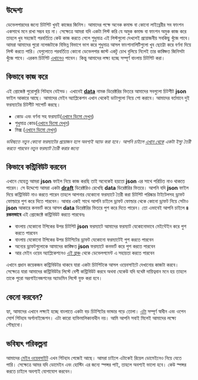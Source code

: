 ## উদ্দেশ্য
ডেভেলপারদের জন্যে চিটশিট খুবই কাজের জিনিস। আমাদের পক্ষে অনেক কমান্ড বা কোনো লাইব্রেরীর সব ফাংশন একসাথে মনে রাখা সম্ভব হয় না। সেক্ষেত্রে আমরা যদি একটা লিস্ট করি যে অমুক কমান্ড বা ফাংশন অমুক কাজ করে তাহলে খুব সহজেই পরবর্তিতে কেউ কাজ করতে গেলে শুধুমাত্র এই লিস্টগুলো দেখলেই প্রয়োজনীয় সবকিছু খুঁজে পাবে। আমরা আমাদের পুরো নলেজটাকে বিভিন্ন বিভাগে ভাগ করে শুধুমাত্র আসল ফাংশানালিটিগুলো খুব ছোট্টো করে বর্ণনা দিয়ে লিস্ট করতে পারি। যেগুলোতে পরবর্তিতে কোনো ডেভেলপার জাস্ট একটু চোখ বুলিয়ে নিলেই তার কাঙ্ক্ষিত জিনিসটা খুঁজে পাবে। এরকম চিটশিট [এখানেও](https://devhints.io/) পাবেন। কিন্তু আমাদের লক্ষ্য হচ্ছে সম্পূর্ণ বাংলায় চিটশিট করা।

## কিভাবে কাজ করে
এই প্রোজেক্ট পুরোপুরি গিটহাব বেইসড। এখানেই [**data**](https://github.com/devsonket/devsonket.github.io/tree/master/data) নামক ডিরেক্টরির ভিতরে আমাদের সবগুলো চিটশীট **json** ফাইল আকারে আছে। আমাদের মেইন অ্যাপ্লিকেশন এখান থেকেই ডাটাগুলো নিয়ে শো করাবে। আমাদের বর্তমানে দুই ফরম্যাটের চিটশীট সাপোর্ট করছে।
- কোড এবং বর্ণনা সহ ফরম্যাট([এখানে ডিমো দেখুন](https://github.com/devsonket/devsonket.github.io/blob/master/data/codendesc.json))
- শুধুমাত্র কোড([এখানে ডিমো দেখুন](https://github.com/devsonket/devsonket.github.io/blob/master/data/onlycode.json))
- মিক্স ([এখানে ডিমো দেখুন](https://github.com/devsonket/devsonket.github.io/blob/master/data/mix.json))

*ভবিষ্যতে নতুন কোনো ফরম্যাটের প্রয়োজন হলে অবশ্যই অ্যাড করা হবে। আপনি চাইলে [এখান থেকে](https://github.com/devsonket/devsonket.github.io/issues/new?title=%E0%A6%95%E0%A6%BF%E0%A6%B8%E0%A7%87%E0%A6%B0%20%E0%A6%9C%E0%A6%A8%E0%A7%8D%E0%A6%AF%E0%A7%87%20%E0%A6%AB%E0%A6%B0%E0%A6%AE%E0%A7%8D%E0%A6%AF%E0%A6%BE%E0%A6%9F&body=%E0%A6%AC%E0%A6%BF%E0%A6%B8%E0%A7%8D%E0%A6%A4%E0%A6%BE%E0%A6%B0%E0%A6%BF%E0%A6%A4%20%E0%A6%AC%E0%A6%B2%E0%A7%81%E0%A6%A8&labels=%E0%A6%A8%E0%A6%A4%E0%A7%81%E0%A6%A8%20%E0%A6%AB%E0%A6%B0%E0%A6%AE%E0%A7%8D%E0%A6%AF%E0%A6%BE%E0%A6%9F) একটা ইস্যু তৈরী করতে পারবেন নতুন ফরম্যাট তৈরী করার জন্যে*

## কিভাবে কন্ট্রিবিউট করবেন
এখানে যেহেতু আমরা **json** ফাইল নিয়ে কাজ করছি তাই অনেকেই হয়তো **json** এর সাথে পরিচিত নাও থাকতে পারেন। সে উদ্দেশ্যে আমরা একটা [**draft**](https://github.com/devsonket/devsonket.github.io/tree/master/data/draft) ডিরেক্টরিও রেখেছি **data** ডিরেক্টরির ভিতরে। আপনি যদি **json** ফাইল দিয়ে কন্ট্রিবিউট নাও করতে পারেন তাহলে আপনার যেকোনো ফরম্যাটে তৈরী করা চিটশিট পরিষ্কার টাইটেলসহ ড্রাফট ফোল্ডারে পুশ করে দিতে পারবেন। আবার একই সাথে আপনি চাইলে ড্রাফট ফোল্ডার থেকে কোনো ড্রাফট নিয়ে সেটাও **json** আকারে কনভার্ট করে আসল **data** ডিরেক্টরির ভিতরে পুশ করে দিতে পারেন। তো এভাবেই আপনি চাইলে **৪ রকমভাবে** এই প্রোজেক্টে কন্ট্রিবিউট করতে পারবেনঃ

- বাংলায় যেকোনো টপিকের উপর চিটশিট **json** ফরম্যাটে আমাদের ফরম্যাট যেকোনোভাবে মেইন্টেইন করে পুশ করতে পারবেন
- বাংলায় যেকোনো টপিকের উপর চিটশিটের ড্রাফট যেকোনো ফরম্যাটেই পুশ করতে পারবেন
- অন্যের ড্রাফটগুলোকে আমাদের কাঙ্ক্ষিত **json** ফরম্যাটে কনভার্ট করে পুশ করতে পারবেন
- আর মেইন ওয়েব অ্যাপ্লিকেশনেও [এই ব্রাঞ্চ](https://github.com/devsonket/devsonket.github.io/tree/source-code) থেকে ডেভেলপমেন্ট এ সহায়তা করতে পারবেন

এখানে প্রধান কয়েকজন কন্ট্রিবিউটর থাকবে যারা একটা চিটশিটকে আসল ওয়েবসাইটে দেখানোর কাজটা করবে। সেক্ষেত্রে যারা আমাদের কন্ট্রিবিউটর লিস্টে বেশী কন্ট্রিবিউট করবে অথবা যেকেউ যদি যথেষ্ট দায়িত্ববান মনে হয় তাহলে তাকে পুরো অরগাইনেজশনের অ্যাডমিন লিস্টে যুক্ত করা হবে।

## কেনো করবেন?
হ্যা, আমাদের এখানে লক্ষ্যই হচ্ছে বাংলাতে একটা বড় চিটশিটের ভান্ডার গড়ে তোলা। [এটা](https://github.com/devsonket) সম্পূর্ণ স্বাধীন এবং ওপেন সোর্স গিটহাব অর্গানাইজেশন। এটা কারো ব্যক্তিমালিকানাধীন নয়। আমি আপনি সবাই মিলেই আমাদের লক্ষ্যে পৌছাবো।

## ভবিষ্যৎ পরিকল্পনা
আমাদের [মেইন ওয়েবসাইট](https://devsonket.github.io/) এখন গিটহাব পেজেই আছে। আমরা চাইলে এটাকেই রিয়েল ডোমেইনেও নিয়ে যেতে পারি। সেক্ষেত্রে আমর যদি ডোমেইন এবং হোস্টিং এর জন্যে স্পন্সর পাই, তাহলে অবশ্যই ভালো হবে। কেউ স্পন্সর করতে চাইলে অবশ্যই যোগাযোগ করবেন।   

